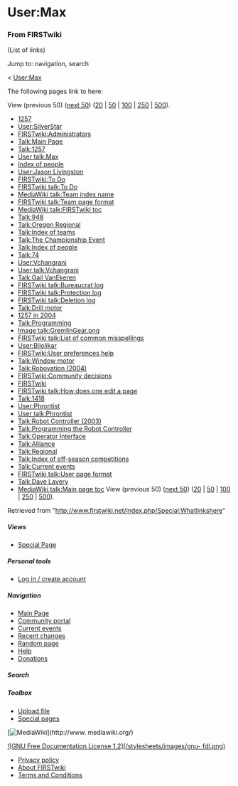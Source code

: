 # User:Max

### From FIRSTwiki

(List of links)

Jump to: navigation, search

&lt; [User:Max](/index.php?title=User:Max&redirect=no "User:Max" )  

The following pages link to here:

View (previous 50) ([next
50](/index.php?title=Special:Whatlinkshere/User:Max&limit=50&from=960
"Special:Whatlinkshere/User:Max" ))
([20](/index.php?title=Special:Whatlinkshere/User:Max&limit=20&from=0
"Special:Whatlinkshere/User:Max" ) |
[50](/index.php?title=Special:Whatlinkshere/User:Max&limit=50&from=0
"Special:Whatlinkshere/User:Max" ) |
[100](/index.php?title=Special:Whatlinkshere/User:Max&limit=100&from=0
"Special:Whatlinkshere/User:Max" ) |
[250](/index.php?title=Special:Whatlinkshere/User:Max&limit=250&from=0
"Special:Whatlinkshere/User:Max" ) |
[500](/index.php?title=Special:Whatlinkshere/User:Max&limit=500&from=0
"Special:Whatlinkshere/User:Max" )).

  * [1257](/index.php/1257 "1257" )
  * [User:SilverStar](/index.php/User:SilverStar "User:SilverStar" )
  * [FIRSTwiki:Administrators](/index.php/FIRSTwiki:Administrators "FIRSTwiki:Administrators" )
  * [Talk:Main Page](/index.php/Talk:Main_Page "Talk:Main Page" )
  * [Talk:1257](/index.php/Talk:1257 "Talk:1257" )
  * [User talk:Max](/index.php/User_talk:Max "User talk:Max" )
  * [Index of people](/index.php/Index_of_people "Index of people" )
  * [User:Jason Livingston](/index.php/User:Jason_Livingston "User:Jason Livingston" )
  * [FIRSTwiki:To Do](/index.php/FIRSTwiki:To_Do "FIRSTwiki:To Do" )
  * [FIRSTwiki talk:To Do](/index.php/FIRSTwiki_talk:To_Do "FIRSTwiki talk:To Do" )
  * [MediaWiki talk:Team index name](/index.php/MediaWiki_talk:Team_index_name "MediaWiki talk:Team index name" )
  * [FIRSTwiki talk:Team page format](/index.php/FIRSTwiki_talk:Team_page_format "FIRSTwiki talk:Team page format" )
  * [MediaWiki talk:FIRSTwiki toc](/index.php/MediaWiki_talk:FIRSTwiki_toc "MediaWiki talk:FIRSTwiki toc" )
  * [Talk:948](/index.php/Talk:948 "Talk:948" )
  * [Talk:Oregon Regional](/index.php/Talk:Oregon_Regional "Talk:Oregon Regional" )
  * [Talk:Index of teams](/index.php/Talk:Index_of_teams "Talk:Index of teams" )
  * [Talk:The Championship Event](/index.php/Talk:The_Championship_Event "Talk:The Championship Event" )
  * [Talk:Index of people](/index.php/Talk:Index_of_people "Talk:Index of people" )
  * [Talk:74](/index.php/Talk:74 "Talk:74" )
  * [User:Vchangrani](/index.php/User:Vchangrani "User:Vchangrani" )
  * [User talk:Vchangrani](/index.php/User_talk:Vchangrani "User talk:Vchangrani" )
  * [Talk:Gail VanEkeren](/index.php/Talk:Gail_VanEkeren "Talk:Gail VanEkeren" )
  * [FIRSTwiki talk:Bureaucrat log](/index.php/FIRSTwiki_talk:Bureaucrat_log "FIRSTwiki talk:Bureaucrat log" )
  * [FIRSTwiki talk:Protection log](/index.php/FIRSTwiki_talk:Protection_log "FIRSTwiki talk:Protection log" )
  * [FIRSTwiki talk:Deletion log](/index.php/FIRSTwiki_talk:Deletion_log "FIRSTwiki talk:Deletion log" )
  * [Talk:Drill motor](/index.php/Talk:Drill_motor "Talk:Drill motor" )
  * [1257 in 2004](/index.php/1257_in_2004 "1257 in 2004" )
  * [Talk:Programming](/index.php/Talk:Programming "Talk:Programming" )
  * [Image talk:GremlinGear.png](/index.php/Image_talk:GremlinGear.png "Image talk:GremlinGear.png" )
  * [FIRSTwiki talk:List of common misspellings](/index.php/FIRSTwiki_talk:List_of_common_misspellings "FIRSTwiki talk:List of common misspellings" )
  * [User:Bilolikar](/index.php/User:Bilolikar "User:Bilolikar" )
  * [FIRSTwiki:User preferences help](/index.php/FIRSTwiki:User_preferences_help "FIRSTwiki:User preferences help" )
  * [Talk:Window motor](/index.php/Talk:Window_motor "Talk:Window motor" )
  * [Talk:Robovation (2004)](/index.php/Talk:Robovation_%282004%29 "Talk:Robovation \(2004\)" )
  * [FIRSTwiki:Community decisions](/index.php/FIRSTwiki:Community_decisions "FIRSTwiki:Community decisions" )
  * [FIRSTwiki](/index.php/FIRSTwiki "FIRSTwiki" )
  * [FIRSTwiki talk:How does one edit a page](/index.php/FIRSTwiki_talk:How_does_one_edit_a_page "FIRSTwiki talk:How does one edit a page" )
  * [Talk:1418](/index.php/Talk:1418 "Talk:1418" )
  * [User:Phrontist](/index.php/User:Phrontist "User:Phrontist" )
  * [User talk:Phrontist](/index.php/User_talk:Phrontist "User talk:Phrontist" )
  * [Talk:Robot Controller (2003)](/index.php/Talk:Robot_Controller_%282003%29 "Talk:Robot Controller \(2003\)" )
  * [Talk:Programming the Robot Controller](/index.php/Talk:Programming_the_Robot_Controller "Talk:Programming the Robot Controller" )
  * [Talk:Operator Interface](/index.php/Talk:Operator_Interface "Talk:Operator Interface" )
  * [Talk:Alliance](/index.php/Talk:Alliance "Talk:Alliance" )
  * [Talk:Regional](/index.php/Talk:Regional "Talk:Regional" )
  * [Talk:Index of off-season competitions](/index.php/Talk:Index_of_off-season_competitions "Talk:Index of off-season competitions" )
  * [Talk:Current events](/index.php/Talk:Current_events "Talk:Current events" )
  * [FIRSTwiki talk:User page format](/index.php/FIRSTwiki_talk:User_page_format "FIRSTwiki talk:User page format" )
  * [Talk:Dave Lavery](/index.php/Talk:Dave_Lavery "Talk:Dave Lavery" )
  * [MediaWiki talk:Main page toc](/index.php/MediaWiki_talk:Main_page_toc "MediaWiki talk:Main page toc" )
View (previous 50) ([next
50](/index.php?title=Special:Whatlinkshere/User:Max&limit=50&from=960
"Special:Whatlinkshere/User:Max" ))
([20](/index.php?title=Special:Whatlinkshere/User:Max&limit=20&from=0
"Special:Whatlinkshere/User:Max" ) |
[50](/index.php?title=Special:Whatlinkshere/User:Max&limit=50&from=0
"Special:Whatlinkshere/User:Max" ) |
[100](/index.php?title=Special:Whatlinkshere/User:Max&limit=100&from=0
"Special:Whatlinkshere/User:Max" ) |
[250](/index.php?title=Special:Whatlinkshere/User:Max&limit=250&from=0
"Special:Whatlinkshere/User:Max" ) |
[500](/index.php?title=Special:Whatlinkshere/User:Max&limit=500&from=0
"Special:Whatlinkshere/User:Max" )).

Retrieved from "<http://www.firstwiki.net/index.php/Special:Whatlinkshere>"

##### Views

  * [Special Page](/index.php/Special:Whatlinkshere/User:Max)

##### Personal tools

  * [Log in / create account](/index.php?title=Special:Userlogin&returnto=Special:Whatlinkshere)

[](/index.php/Main_Page "Main Page" )

##### Navigation

  * [Main Page](/index.php/Main_Page)
  * [Community portal](/index.php/FIRSTwiki:Community_portal)
  * [Current events](/index.php/Current_events)
  * [Recent changes](/index.php/Special:Recentchanges)
  * [Random page](/index.php/Special:Random)
  * [Help](/index.php/Help:Contents)
  * [Donations](/index.php/FIRSTwiki:Site_support)

##### Search



##### Toolbox

  * [Upload file](/index.php/Special:Upload)
  * [Special pages](/index.php/Special:Specialpages)

[![MediaWiki](/skins/common/images/poweredby_mediawiki_88x31.png)](http://www.
mediawiki.org/)

[![GNU Free Documentation License 1.2](/stylesheets/images/gnu-
fdl.png)](http://www.gnu.org/copyleft/fdl.html)

  * [Privacy policy](/index.php/FIRSTwiki:Privacy_policy "FIRSTwiki:Privacy policy" )
  * [About FIRSTwiki](/index.php/FIRSTwiki:About "FIRSTwiki:About" )
  * [Terms and Conditions](/index.php/FIRSTwiki:Terms_and_conditions "FIRSTwiki:Terms and conditions" )

